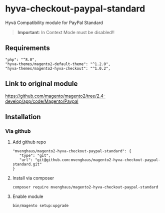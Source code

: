 
# hyva-checkout-paypal-standard
Hyvä Compatibility module for PayPal Standard

> **Important**: In Context Mode must be disabled!!

## Requirements

```
"php": "^8.0",
"hyva-themes/magento2-default-theme": "^1.2.0",
"hyva-themes/magento2-hyva-checkout": "^1.0.2",
```

## Link to original module
https://github.com/magento/magento2/tree/2.4-develop/app/code/Magento/Paypal

## Installation

### Via github

1. Add github repo
   ```
   "mvenghaus/magento2-hyva-checkout-paypal-standard": {
      "type": "git",
      "url": "git@github.com:mvenghaus/magento2-hyva-checkout-paypal-standard.git"
   }
   ```

2. Install via composer
    ```
    composer require mvenghaus/magento2-hyva-checkout-paypal-standard
    ```
3. Enable module
    ```
    bin/magento setup:upgrade
    ```

